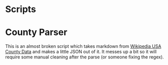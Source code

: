 # Scripts
# County Parser
This is an almost broken script which takes markdown from [Wikipedia
USA County
Data](https://en.wikipedia.org/wiki/List_of_United_States_counties_and_county_equivalents)
and makes a little JSON out of it. It messes up a bit so it will
require some manual cleaning after the parse (or someone fixing the
regex).
